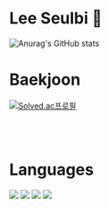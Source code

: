 # Lee Seulbi 👋
   
   ![Anurag's GitHub stats](https://github-readme-stats.vercel.app/api?username=drizzle0171&show_icons=true&theme=onedark)
   
<!--
**LeeSeulbi71/LeeSeulbi71** is a ✨ _special_ ✨ repository because its `README.md` (this file) appears on your GitHub profile.

Here are some ideas to get you started:

- 🔭 I’m currently working on ...
- 🌱 I’m currently learning ...
- 👯 I’m looking to collaborate on ...
- 🤔 I’m looking for help with ...
- 💬 Ask me about ...
- 📫 How to reach me: ...
- 😄 Pronouns: ...
- ⚡ Fun fact: ...
-->


# Baekjoon

[![Solved.ac프로필](http://mazassumnida.wtf/api/generate_badge?boj={dltmfql01})](https://solved.ac/{dltmfql01})

<br>
<br>

# Languages

<a href="버튼을 눌렀을 때 이동할 링크" target="_blank"><img src="https://img.shields.io/badge/Python-1B4F72?style=flat-square&logo=python&logoColor=White"/></a> <a href="버튼을 눌렀을 때 이동할 링크" target="_blank"><img src="https://img.shields.io/badge/language C-311B92?style=flat-square&logo=c&logoColor=White"/></a> <a href="버튼을 눌렀을 때 이동할 링크" target="_blank"><img src="https://img.shields.io/badge/Tableau-1A237E?style=flat-square&logo=Tableau&logoColor=White"/></a> <a href="버튼을 눌렀을 때 이동할 링크" target="_blank"><img src="https://img.shields.io/badge/R-7986CB?style=flat-square&logo=R&logoColor=White"/></a>




